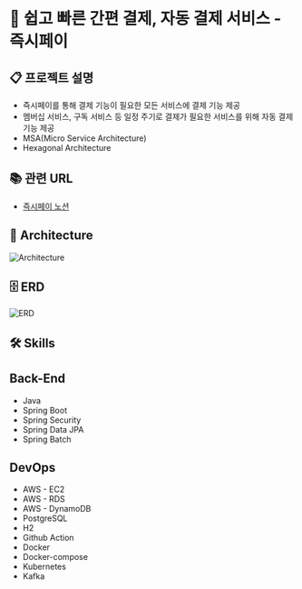 # 💸 쉽고 빠른 간편 결제, 자동 결제 서비스 - 즉시페이

## 📋 프로젝트 설명

- 즉시페이를 통해 결제 기능이 필요한 모든 서비스에 결제 기능 제공
- 멤버십 서비스, 구독 서비스 등 일정 주기로 결제가 필요한 서비스를 위해 자동 결제 기능 제공
- MSA(Micro Service Architecture)
- Hexagonal Architecture
  <br>

## 📚 관련 URL

- [즉시페이 노션](https://elite-aletopelta-3ca.notion.site/f3b39c8802f045ae881e9ed03d4ee497?pvs=4)

## 🗼 Architecture

![Architecture](https://github.com/hellmir/jeuksipay/assets/128391669/a2a025dc-d8a8-4a54-9fdf-2c70ceb93a49)

## 🗄️ ERD
![ERD](https://github.com/hellmir/jeuksipay/assets/128391669/f60c9fda-086e-4430-97de-20eea207a2b9)

## 🛠️ Skills

## Back-End

- Java
- Spring Boot
- Spring Security
- Spring Data JPA
- Spring Batch

## DevOps

- AWS - EC2
- AWS - RDS
- AWS - DynamoDB
- PostgreSQL
- H2
- Github Action
- Docker
- Docker-compose
- Kubernetes
- Kafka
